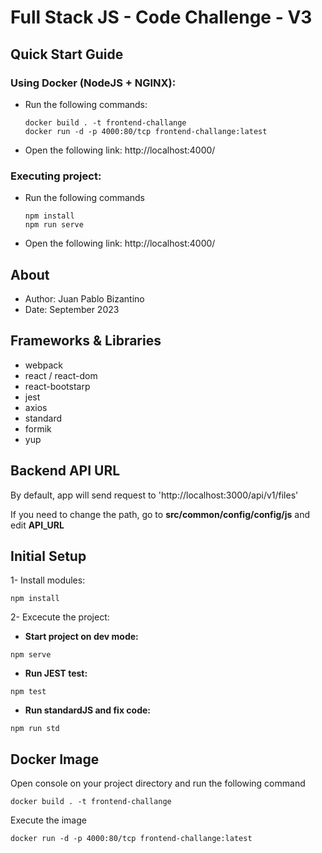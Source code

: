 # Full Stack JS - Code Challenge - V3

## Quick Start Guide

### Using Docker (NodeJS + NGINX):

- Run the following commands:

  ```
  docker build . -t frontend-challange
  docker run -d -p 4000:80/tcp frontend-challange:latest
  ```

- Open the following link: http://localhost:4000/

### Executing project:

- Run the following commands

  ```
  npm install
  npm run serve
  ```

- Open the following link: http://localhost:4000/

## About

- Author: Juan Pablo Bizantino
- Date: September 2023

## Frameworks & Libraries

- webpack
- react / react-dom
- react-bootstarp
- jest
- axios
- standard
- formik
- yup

## Backend API URL

By default, app will send request to 'http://localhost:3000/api/v1/files'

If you need to change the path, go to **src/common/config/config/js** and edit **API_URL**

## Initial Setup

1- Install modules:

```
npm install
```

2- Excecute the project:

- **Start project on dev mode:**

```
npm serve
```

- **Run JEST test:**

```
npm test
```

- **Run standardJS and fix code:**

```
npm run std
```

## Docker Image

Open console on your project directory and run the following command

```
docker build . -t frontend-challange
```

Execute the image

```
docker run -d -p 4000:80/tcp frontend-challange:latest
```
